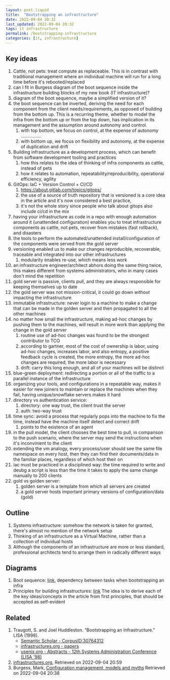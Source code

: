 ```yaml
---
layout: post.liquid
title:  "Bootstrapping an infrastructure"
date: 2022-09-04 20:32
last_updated: 2022-09-04 20:32
tags: it infrastructure 
permalink: /bootstrapping-infrastructure
categories: [it, infrastructure]
---
```


## Key ideas

1. Cattle, not pets: treat compute as replaceable. This is in contrast with 
   traditional management where an individual machine will run for a long time before 
   it's rebooted/replaced
2. can I fit in Burgess diagram of the boot sequence inside the infrastructure 
   building blocks of my new book (IT infrastructure)?
3. diagram of the boot sequence, maybe a simplified version of it?
4. the boot sequence can be inverted, deriving the need for each component from the 
   client needs/requirements, as opposed of building from the bottom up. This is a 
   recurring theme, whether to model the infra from the bottom up or from the top down,
   has implication in its management and the assumption around autonomy and control.
   1. with top bottom, we focus on control, at the expense of autonomy ................
   2. with bottom up, we focus on flexibility and autonomy, at the expense of 
      duplication and drift
5. Building infrastructure as a development process, which can benefit from software 
   development tooling and practices
   1. how this relates to the idea of thinking of infra components as cattle, instead 
      of pets
   2. how it relates to automation, repeatability/reproducibility, operational 
      efficiency, agility
6. GitOps: IaC + Version Control + CI/CD
   1. https://about.gitlab.com/topics/gitops/
   2. the use of a source of truth repository that is versioned is a core idea in the 
      article and it's now considered a best practice, 
   3. it's not the whole story since people who talk about gitops also include ci/cd 
      in the mix
7. having your infrastructure as code in a repo with enough automation around it 
   (unattended configuration) enables you to treat infrastructure components as cattle,
   not pets, recover from mistakes (fast rollback), and disasters
8. the tools to perform the automated/unattended install/configuration of the components were 
   served from the gold server
9. versioning enabled us to make our changes reproducible, recoverable, traceable 
   and  integrated into our other infrastructures
   1. modularity enables re-use, which means less work
10. an infrastructure engineer/architect abhors doing the same thing twice, this makes 
    different from systems administrators, who in many cases don't mind the
    repetition 
11. gold server is passive, clients pull, and they are always responsible for keeping 
    themselves up to date
12. the gold server was not mission-critical, it could go down without impacting the 
    infrastructure
13. immutable infrastructure: never login to a machine to make a change that can be 
    made in the golden server and then propagated to all the other machines
14. no matter how small the infrastructure, making ad-hoc changes by pushing them to 
    the machines, will result in more work than applying the change in the gold server
    1. routine use of ad-hoc changes was found to be the strongest contributor to TCO
    2. according to gartner, most of the cost of ownership is labor, using ad-hoc 
       changes, increases labor, and also entropy, a positive feedback cycle is 
       created, the more entropy, the more ad-hoc changes are required, the more labor 
       is necessary
    3. drift: carry this long enough, and all of your machines will be distinct
15. blue-green deployment: redirecting a portion or all of the traffic to a parallel 
    instance of the infrastructure
16. organizing your tools, and configurations in a repeatable way, makes it easier for 
    new joiners to maintain or replace the machines when they fail, having 
    unique/snowflake servers makes it hard 
17. directory vs authentication service:
    1. directory: one way trust, the client trust the server
    2. auth: two-way trust
18. time sync: avoid a process that regularly pops into the machine to fix the time, 
    instead have the machine itself detect and correct drift
    1. points to the existence of an agent
19. in the pull model, the client chooses the best time to pull, in comparison to the 
    push scenario, where the server may send the instructions when it's inconvinient 
    to the client
20. extending the vm analogy, every process/user should see the same file namespace on 
    every host, then they can find their documents/data in the familiar places, 
    regardless of which host their on
21. iac must be practiced in a disciplined way: the time required to write and deubg a 
    script is less than the time it takes to apply the same change manually to 200 clients
22. gold vs golden server:
    1. golden server is a template from which all servers are created
    2. a gold server hosts important primary versions of configuration/data (gold)

## Outline

1. Systems infrastructure: somehow the network is taken for granted, there's almost no 
   mention of the network setup
2. Thinking of an infrastructure as a Virtual Machine, rather than a collection of 
   individual hosts
3. Although the components of an infrastructure are more or less standard, 
   professional architects tend to arrange them in radically different ways

## Diagrams

1. Boot sequence: [link](./diagrams/boot-sequence.puml), dependency between tasks when 
   bootstrapping an infra
2. Principles for building infrastructures: [link](./diagrams/infra-principles.puml)
   The idea is to derive each of the key ideas/concepts in the article from first 
   principles, that should be accepted as self-evident

## Related

1. Traugott, S. and Joel Huddleston. “Bootstrapping an Infrastructure.” LISA (1998).
   - [Semantic Scholar - CorpusID:30764312](https://api.semanticscholar.org/CorpusID:30764312)
   - [infrastructures.org - papers](http://www.infrastructures.org/papers/bootstrap/bootstrap.html)
   - [usenix.org - Abstracts - 12th Systems Administration Conference (LISA '98)](https://www.usenix.org/legacy/publications/library/proceedings/lisa98/traugott.html)
2. [infrastructures.org](http://www.infrastructures.org), Retrieved on 2022-09-04 20:59
3. Burgess, Mark, [Configuration management, models and myths](http://markburgess.org/cm.html)
   Retrieved on 2022-09-04 20:38
